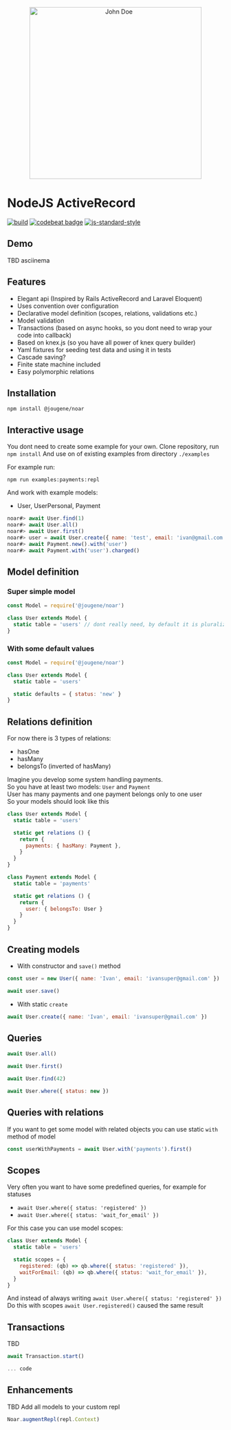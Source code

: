 <div align="center">
  <img width="400" src="https://user-images.githubusercontent.com/13833179/120039872-46830980-c00e-11eb-9f2d-0949276cf6d1.jpg" alt="John Doe">
</div>

# NodeJS ActiveRecord

[![build](https://travis-ci.com/jougene/noar.svg?branch=main)](https://travis-ci.com/github/jougene/noar)
[![codebeat badge](https://codebeat.co/badges/f31ede91-0de7-4f12-92f2-523ce5c1aee7)](https://codebeat.co/projects/github-com-jougene-noar-main)
[![js-standard-style](https://img.shields.io/badge/code%20style-standard-brightgreen.svg)](http://standardjs.com)

## Demo
TBD asciinema

## Features
- Elegant api (Inspired by Rails ActiveRecord and Laravel Eloquent)
- Uses convention over configuration
- Declarative model definition (scopes, relations, validations etc.)
- Model validation
- Transactions (based on async hooks, so you dont need to wrap your code into callback)
- Based on knex.js (so you have all power of knex query builder)
- Yaml fixtures for seeding test data and using it in tests
- Cascade saving?
- Finite state machine included
- Easy polymorphic relations

## Installation

`npm install @jougene/noar`

## Interactive usage

You dont need to create some example for your own.
Clone repository, run `npm install`
And use on of existing examples from directory `./examples`

For example run:

`npm run examples:payments:repl`

And work with example models:
- User, UserPersonal, Payment

```javascript
noar#> await User.find(1)
noar#> await User.all()
noar#> await User.first()
noar#> user = await User.create({ name: 'test', email: 'ivan@gmail.com' })
noar#> await Payment.new().with('user')
noar#> await Payment.with('user').charged()
```

## Model definition
### Super simple model
```javascript
const Model = require('@jougene/noar')

class User extends Model {
  static table = 'users' // dont really need, by default it is pluralized form of model name.
}
```

### With some default values
```javascript
const Model = require('@jougene/noar')

class User extends Model {
  static table = 'users'

  static defaults = { status: 'new' }
}
```

## Relations definition
For now there is 3 types of relations:
- hasOne
- hasMany
- belongsTo (inverted of hasMany)

Imagine you develop some system handling payments.  
So you have at least two models: `User` and `Payment`  
User has many payments and one payment belongs only to one user  
So your models should look like this  

```javascript
class User extends Model {
  static table = 'users'

  static get relations () {
    return {
      payments: { hasMany: Payment },
    }
  }
}

class Payment extends Model {
  static table = 'payments'

  static get relations () {
    return {
      user: { belongsTo: User }
    }
  }
}

```

## Creating models
- With constructor and `save()` method
```javascript
const user = new User({ name: 'Ivan', email: 'ivansuper@gmail.com' })

await user.save()
```
- With static `create`
```javascript
await User.create({ name: 'Ivan', email: 'ivansuper@gmail.com' })
```

## Queries
```javascript
await User.all()

await User.first()

await User.find(42)

await User.where({ status: new })
```

## Queries with relations
If you want to get some model with related objects you can use static `with` method of model

```javascript
const userWithPayments = await User.with('payments').first()
```

## Scopes
Very often you want to have some predefined queries, for example for statuses  
- `await User.where({ status: 'registered' })`
- `await User.where({ status: 'wait_for_email' })`  

For this case you can use model scopes:
```javascript
class User extends Model {
  static table = 'users'

  static scopes = {
    registered: (qb) => qb.where({ status: 'registered' }),
    waitForEmail: (qb) => qb.where({ status: 'wait_for_email' }),
  }
}
```
And instead of always writing `await User.where({ status: 'registered' })`  
Do this with scopes `await User.registered()` caused the same result

## Transactions
TBD
```javascript
await Transaction.start()

... code
```

## Enhancements
TBD
Add all models to your custom repl
```javascript
Noar.augmentRepl(repl.Context)
```
